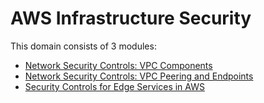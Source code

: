 # AWS Infrastructure Security

This domain consists of 3 modules:
-  [Network Security Controls: VPC Components](vpc-components.md)
-  [Network Security Controls: VPC Peering and Endpoints](vpc-peering-endpoints.md)
-  [Security Controls for Edge Services in AWS](aws-edge-services.md)


